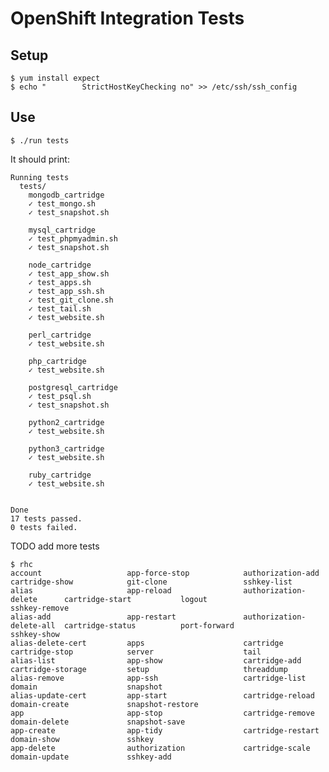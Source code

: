 # OpenShift Integration Tests

## Setup

    $ yum install expect
    $ echo "        StrictHostKeyChecking no" >> /etc/ssh/ssh_config

## Use

    $ ./run tests

It should print: 

    Running tests
      tests/
        mongodb_cartridge
        ✓ test_mongo.sh
        ✓ test_snapshot.sh

        mysql_cartridge
        ✓ test_phpmyadmin.sh
        ✓ test_snapshot.sh

        node_cartridge
        ✓ test_app_show.sh
        ✓ test_apps.sh
        ✓ test_app_ssh.sh
        ✓ test_git_clone.sh
        ✓ test_tail.sh
        ✓ test_website.sh

        perl_cartridge
        ✓ test_website.sh

        php_cartridge
        ✓ test_website.sh

        postgresql_cartridge
        ✓ test_psql.sh
        ✓ test_snapshot.sh

        python2_cartridge
        ✓ test_website.sh

        python3_cartridge
        ✓ test_website.sh

        ruby_cartridge
        ✓ test_website.sh


    Done
    17 tests passed.
    0 tests failed.

TODO add more tests

```
$ rhc
account                   app-force-stop            authorization-add         cartridge-show            git-clone                 sshkey-list
alias                     app-reload                authorization-delete      cartridge-start           logout                    sshkey-remove
alias-add                 app-restart               authorization-delete-all  cartridge-status          port-forward              sshkey-show
alias-delete-cert         apps                      cartridge                 cartridge-stop            server                    tail
alias-list                app-show                  cartridge-add             cartridge-storage         setup                     threaddump
alias-remove              app-ssh                   cartridge-list            domain                    snapshot
alias-update-cert         app-start                 cartridge-reload          domain-create             snapshot-restore
app                       app-stop                  cartridge-remove          domain-delete             snapshot-save
app-create                app-tidy                  cartridge-restart         domain-show               sshkey
app-delete                authorization             cartridge-scale           domain-update             sshkey-add
```
